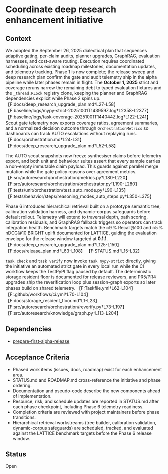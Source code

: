 # Coordinate deep research enhancement initiative

## Context
We adopted the September 26, 2025 dialectical plan that sequences adaptive
gating, per-claim audits, planner upgrades, GraphRAG, evaluation harnesses, and
cost-aware routing. Execution requires coordinated scheduling across existing
roadmap milestones, documentation updates, and telemetry tracking. Phase 1 is
now complete; the release sweep and deep research plan confirm the gate and
audit telemetry ship in the alpha pipeline while later phases remain in flight.
The **October 1, 2025** strict and coverage reruns narrow the remaining debt to
typed evaluation fixtures and the `_thread.RLock` registry clone, keeping the
planner and GraphRAG dependencies explicit while Phase 2 spins up.
【F:docs/deep_research_upgrade_plan.md†L27-L58】
【F:baseline/logs/mypy-strict-20251001T143959Z.log†L2358-L2377】
【F:baseline/logs/task-coverage-20251001T144044Z.log†L122-L241】
Scout gate telemetry now exports coverage ratios, agreement summaries, and a
normalized decision outcome through `OrchestrationMetrics` so dashboards can
track AUTO escalations without replaying runs.
【F:docs/orchestration.md†L24-L31】【F:docs/deep_research_upgrade_plan.md†L52-L58】

The AUTO scout snapshots now freeze synthesiser claims before telemetry export,
and both unit and behaviour suites assert that every sample carries a non-empty
immutable claim payload. This guards against parallel merge mutation while the
gate policy reasons over agreement metrics.
【F:src/autoresearch/orchestration/metrics.py†L180-L220】【F:src/autoresearch/orchestration/orchestrator.py†L190-L280】
【F:tests/unit/orchestration/test_auto_mode.py†L90-L135】【F:tests/behavior/steps/reasoning_modes_auto_steps.py†L350-L375】

Phase 6 introduces hierarchical retrieval built on a prototype semantic tree,
calibration validation harness, and dynamic-corpus safeguards before default
rollout. Telemetry will extend to traversal depth, path scoring, calibration
residuals, and GraphRAG fallback triggers so operators can track integration
health. Benchmark targets match the ≈9 % Recall@100 and ≈5 % nDCG@10 BRIGHT
uplift documented for LATTICE, guiding the evaluation envelope for the release
window targeted at **0.1.1**.
【F:docs/deep_research_upgrade_plan.md†L125-L150】
【F:docs/release_plan.md†L63-L108】
【F:STATUS.md†L15-L32】

`task check` and `task verify` now invoke `task mypy-strict` directly, giving the
initiative an automated strict gate in every local run while the CI workflow
keeps the TestPyPI flag paused by default. The deterministic storage resident
floor is documented for release reviewers, and PR5/PR4 upgrades ship the
reverification loop plus session-graph exports so later phases build on shared
telemetry.
【F:Taskfile.yml†L62-L104】【F:.github/workflows/ci.yml†L70-L104】
【F:docs/storage_resident_floor.md†L1-L23】
【F:src/autoresearch/orchestration/reverify.py†L73-L197】
【F:src/autoresearch/knowledge/graph.py†L113-L204】

## Dependencies
- [prepare-first-alpha-release](prepare-first-alpha-release.md)

## Acceptance Criteria
- Phased work items (issues, docs, roadmap) exist for each enhancement area.
- STATUS.md and ROADMAP.md cross-reference the initiative and phase ordering.
- Documentation and pseudo-code describe the new components ahead of
  implementation.
- Resource, risk, and schedule updates are reported in STATUS.md after each
  phase checkpoint, including Phase 6 telemetry readiness.
- Completion criteria are reviewed with project maintainers before phase
  transitions.
- Hierarchical retrieval workstreams (tree builder, calibration validation,
  dynamic-corpus safeguards) are scheduled, tracked, and evaluated against the
  LATTICE benchmark targets before the Phase 6 release window.

## Status
Open
